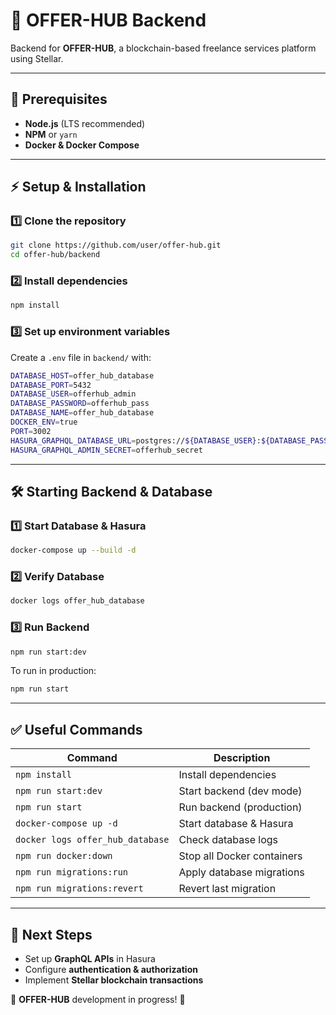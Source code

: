 # 🚀 OFFER-HUB Backend

Backend for **OFFER-HUB**, a blockchain-based freelance services platform using Stellar.

---

## 📌 **Prerequisites**

- **Node.js** (LTS recommended)
- **NPM** or `yarn`
- **Docker & Docker Compose**

---

## ⚡ **Setup & Installation**

### 1️⃣ **Clone the repository**
```sh
git clone https://github.com/user/offer-hub.git  
cd offer-hub/backend  
```

### 2️⃣ **Install dependencies**
```sh
npm install  
```

### 3️⃣ **Set up environment variables**
Create a `.env` file in `backend/` with:
```sh
DATABASE_HOST=offer_hub_database
DATABASE_PORT=5432
DATABASE_USER=offerhub_admin
DATABASE_PASSWORD=offerhub_pass
DATABASE_NAME=offer_hub_database
DOCKER_ENV=true
PORT=3002
HASURA_GRAPHQL_DATABASE_URL=postgres://${DATABASE_USER}:${DATABASE_PASSWORD}@${DATABASE_HOST}:${DATABASE_PORT}/${DATABASE_NAME}
HASURA_GRAPHQL_ADMIN_SECRET=offerhub_secret
```

---

## 🛠 **Starting Backend & Database**

### 1️⃣ **Start Database & Hasura**
```sh
docker-compose up --build -d  
```

### 2️⃣ **Verify Database**
```sh
docker logs offer_hub_database  
```

### 3️⃣ **Run Backend**
```sh
npm run start:dev  
```

To run in production:
```sh
npm run start  
```

---

## ✅ **Useful Commands**

| Command                     | Description                     |
|-----------------------------|---------------------------------|
| `npm install`               | Install dependencies           |
| `npm run start:dev`         | Start backend (dev mode)       |
| `npm run start`             | Run backend (production)       |
| `docker-compose up -d`      | Start database & Hasura        |
| `docker logs offer_hub_database` | Check database logs |
| `npm run docker:down`       | Stop all Docker containers     |
| `npm run migrations:run`    | Apply database migrations      |
| `npm run migrations:revert` | Revert last migration         |

---

## 🎯 **Next Steps**

- Set up **GraphQL APIs** in Hasura
- Configure **authentication & authorization**
- Implement **Stellar blockchain transactions**

🚀 **OFFER-HUB** development in progress! 🚀
